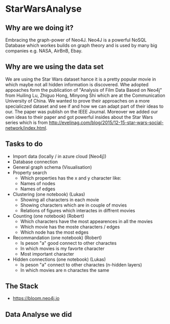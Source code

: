 # StarWarsAnalyse

## Why are we doing it?
Embracing the graph-power of Neo4J. Neo4J is a powerful NoSQL Database which workes builds on graph theory and is used by many big companies e.g. NASA, AirBnB, Ebay. 

## Why are we using the data set
We are using the Star Wars dataset hance it is a pretty popular movie in which maybe not all hidden information is discovered. Whe adopted appoaches form the publication of "Analysis of Film Data Based on Neo4j" from Huiling Lu, Zhiguo Hong, Minyong Shi which are at the Communication University of China. We wanted to prove their approaches on a more specialiczed dataset and see if and how we can adapt part of their ideas to our. The paper was publish on the IEEE Journal. Moreover we added our own ideas to their paper and got powerful insides about the Star Wars series which is from http://evelinag.com/blog/2015/12-15-star-wars-social-network/index.html.  

## Tasks to do
- Import data (locally / in azure cloud [Neo4j])
- Database connection
- General graph schema (Visualisation)
- Property search
  * Which properties has the x and y character like:
  * Names of nodes
  * Names of edges
- Clustering (one notebook) (Lukas)
  * Showing all characters in each movie
  * Showing characters which are in couple of movies
  * Relations of figures which interactes in diffrent movies
- Counting (one notebook) (Robert)
  * Which characters have the most appearences in all the movies
  * Which movie has the moste characters / edges
  * Which node has the most edges
- Recommandation (one notebook) (Robert)
  * Is peson "a" good connect to other charactes
  * In which movies is my favorte character
  * Most important character 
- Hidden connections (one notebook) (Lukas)
  * Is peson "a" connect to other charactes (n-hidden layers) 
  * In which movies are n charactes the same
 
 ## The Stack
 - https://bloom.neo4j.io
 ## Data Analyse we did
